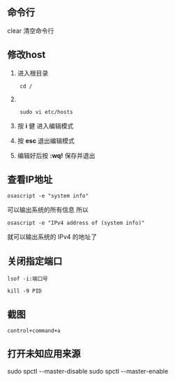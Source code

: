 ## 命令行
clear 清空命令行

## 修改host
1. 进入根目录
```base
    cd /
```
2.  
```base
    sudo vi etc/hosts
```
3. 按 **i** 健 进入编辑模式

4. 按 **esc** 退出编辑模式
5. 编辑好后按 **:wq!** 保存并退出

## 查看IP地址
```base
osascript -e "system info"  
```

可以输出系统的所有信息
所以 
```base
osascript -e "IPv4 address of (system info)"
```

就可以输出系统的 IPv4 的地址了

## 关闭指定端口

```
lsof -i:端口号
```
```
kill -9 PID
```

## 截图

```
control+command+a
```

## 打开未知应用来源
sudo spctl --master-disable
sudo spctl --master-enable

